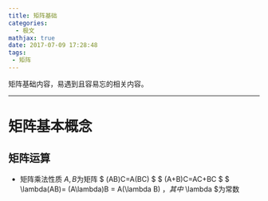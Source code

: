 ```yaml
---
title: 矩阵基础
categories:
  - 极文
mathjax: true 
date: 2017-07-09 17:28:48
tags: 
 - 矩阵
---
```


矩阵基础内容，易遇到且容易忘的相关内容。

<!-- more -->

---
# 矩阵基本概念

## 矩阵运算
 - 矩阵乘法性质
 $A,B$为矩阵
 $ (AB)C=A(BC) $
 $ (A+B)C=AC+BC $
 $ \lambda(AB)= (A\lambda)B = A(\lambda B) $，其中$ \lambda $为常数



